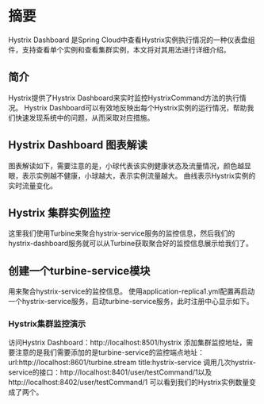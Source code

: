 # 摘要
Hystrix Dashboard 是Spring Cloud中查看Hystrix实例执行情况的一种仪表盘组件，支持查看单个实例和查看集群实例，本文将对其用法进行详细介绍。

## 简介
Hystrix提供了Hystrix Dashboard来实时监控HystrixCommand方法的执行情况。 
Hystrix Dashboard可以有效地反映出每个Hystrix实例的运行情况，帮助我们快速发现系统中的问题，从而采取对应措施。

## Hystrix Dashboard 图表解读
图表解读如下，需要注意的是，小球代表该实例健康状态及流量情况，颜色越显眼，表示实例越不健康，小球越大，表示实例流量越大。
曲线表示Hystrix实例的实时流量变化。

## Hystrix 集群实例监控
这里我们使用Turbine来聚合hystrix-service服务的监控信息，然后我们的hystrix-dashboard服务就可以从Turbine获取聚合好的监控信息展示给我们了。

## 创建一个turbine-service模块
用来聚合hystrix-service的监控信息。
使用application-replica1.yml配置再启动一个hystrix-service服务，启动turbine-service服务，此时注册中心显示如下。

### Hystrix集群监控演示
访问Hystrix Dashboard：http://localhost:8501/hystrix
添加集群监控地址，需要注意的是我们需要添加的是turbine-service的监控端点地址：
url:http://localhost:8601/turbine.stream
title:hystrix-service
调用几次hystrix-service的接口：http://localhost:8401/user/testCommand/1以及http://localhost:8402/user/testCommand/1
可以看到我们的Hystrix实例数量变成了两个。
